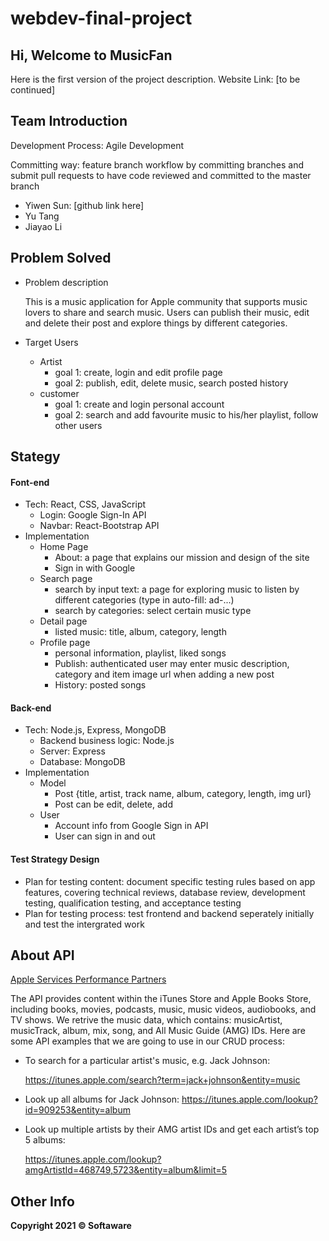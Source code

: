 # webdev-final-project

## Hi, Welcome to MusicFan

Here is the first version of the project description. Website Link: [to be continued]

## Team Introduction

Development Process: Agile Development

Committing way: feature branch workflow by committing branches and submit pull requests to have code reviewed and committed to the master branch

- Yiwen Sun: [github link here]
- Yu Tang
- Jiayao Li
## Problem Solved

- Problem description

  This is a music application for Apple community that supports music lovers to share and search music. Users can publish their music, edit and delete their post and explore things by different categories.

- Target Users

  - Artist
    - goal 1: create, login and edit profile page
    - goal 2: publish, edit, delete music, search posted history
  - customer
    - goal 1: create and login personal account
    - goal 2: search and add favourite music to his/her playlist, follow other users

## Stategy

#### Font-end

- Tech: React, CSS, JavaScript
  - Login: Google Sign-In API
  - Navbar: React-Bootstrap API
- Implementation
  - Home Page
    - About: a page that explains our mission and design of the site
    - Sign in with Google 
  - Search page
    - search by input text: a page for exploring music to listen by different categories (type in auto-fill: ad-...)
    - search by categories: select certain music type
  - Detail page
    - listed music: title, album, category, length
  - Profile page
    - personal information, playlist, liked songs
    - Publish: authenticated user may enter music description, category and item image url when adding a new post 
    - History: posted songs

#### Back-end

- Tech: Node.js, Express, MongoDB
  - Backend business logic: Node.js
  - Server: Express
  - Database: MongoDB
- Implementation
  - Model
    - Post {title, artist, track name, album, category, length, img url}
    - Post can be edit, delete, add
  - User
    - Account info from Google Sign in API
    - User can sign in and out

#### Test Strategy Design

- Plan for testing content: document specific testing rules based on app features, covering technical reviews, database review, development testing, qualification testing, and acceptance testing
- Plan for testing process: test frontend and backend seperately initially and test the intergrated work

## About API

[Apple Services Performance Partners](https://affiliate.itunes.apple.com/resources/)

The API provides content within the iTunes Store and Apple Books Store, including books, movies, podcasts, music, music videos, audiobooks, and TV shows. We retrive the music data, which contains: musicArtist, musicTrack, album, mix, song, and All Music Guide (AMG) IDs. Here are some API examples that we are going to use in our CRUD process:

- To search for a particular artist's music, e.g. Jack Johnson: 

  https://itunes.apple.com/search?term=jack+johnson&entity=music

- Look up all albums for Jack Johnson:
  https://itunes.apple.com/lookup?id=909253&entity=album

- Look up multiple artists by their AMG artist IDs and get each artist’s top 5 albums: 

  https://itunes.apple.com/lookup?amgArtistId=468749,5723&entity=album&limit=5

## Other Info

**Copyright 2021 © Softaware**
